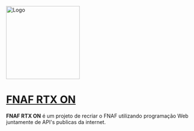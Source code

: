 <img src="" alt="Logo" width="200" /> 

# [FNAF RTX ON](https://mah-shuu.github.io/fnaf-rtx-on/)
**FNAF RTX ON** é um projeto de recriar o FNAF utilizando programação Web juntamente de API's publicas da internet.